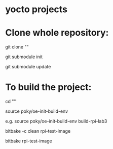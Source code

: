 # yocto projects

# Clone whole repository:

  git clone "<repo URL>"

  git submodule init

  git submodule update

# To build the project:

  cd "<yocto path>"
  
  source poky/oe-init-build-env <project name>

  e.g. source poky/oe-init-build-env build-rpi-lab3

  bitbake -c clean rpi-test-image

  bitbake rpi-test-image
  
